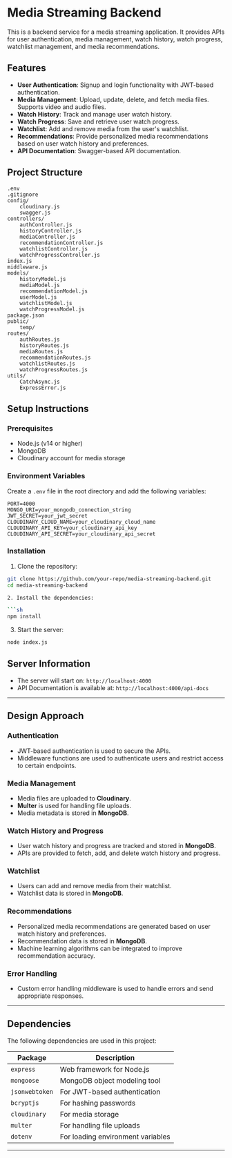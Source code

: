 # Media Streaming Backend

This is a backend service for a media streaming application. It provides APIs for user authentication, media management, watch history, watch progress, watchlist management, and media recommendations.

## Features

- **User Authentication**: Signup and login functionality with JWT-based authentication.
- **Media Management**: Upload, update, delete, and fetch media files. Supports video and audio files.
- **Watch History**: Track and manage user watch history.
- **Watch Progress**: Save and retrieve user watch progress.
- **Watchlist**: Add and remove media from the user's watchlist.
- **Recommendations**: Provide personalized media recommendations based on user watch history and preferences.
- **API Documentation**: Swagger-based API documentation.

## Project Structure

```plaintext
.env
.gitignore
config/
    cloudinary.js
    swagger.js
controllers/
    authController.js
    historyController.js
    mediaController.js
    recommendationController.js
    watchlistController.js
    watchProgressController.js
index.js
middleware.js
models/
    historyModel.js
    mediaModel.js
    recommendationModel.js
    userModel.js
    watchlistModel.js
    watchProgressModel.js
package.json
public/
    temp/
routes/
    authRoutes.js
    historyRoutes.js
    mediaRoutes.js
    recommendationRoutes.js
    watchlistRoutes.js
    watchProgressRoutes.js
utils/
    CatchAsync.js
    ExpressError.js    
```


## Setup Instructions

### Prerequisites

- Node.js (v14 or higher)
- MongoDB
- Cloudinary account for media storage

### Environment Variables

Create a `.env` file in the root directory and add the following variables:

```plaintext
PORT=4000
MONGO_URI=your_mongodb_connection_string
JWT_SECRET=your_jwt_secret
CLOUDINARY_CLOUD_NAME=your_cloudinary_cloud_name
CLOUDINARY_API_KEY=your_cloudinary_api_key
CLOUDINARY_API_SECRET=your_cloudinary_api_secret
```


### Installation

1. Clone the repository:

```sh
git clone https://github.com/your-repo/media-streaming-backend.git
cd media-streaming-backend

2. Install the dependencies:

```sh
npm install
```

3. Start the server:

```sh
node index.js
```


## Server Information
- The server will start on: `http://localhost:4000`
- API Documentation is available at: `http://localhost:4000/api-docs`

---

## Design Approach

### Authentication
- JWT-based authentication is used to secure the APIs.
- Middleware functions are used to authenticate users and restrict access to certain endpoints.

### Media Management
- Media files are uploaded to **Cloudinary**.
- **Multer** is used for handling file uploads.
- Media metadata is stored in **MongoDB**.

### Watch History and Progress
- User watch history and progress are tracked and stored in **MongoDB**.
- APIs are provided to fetch, add, and delete watch history and progress.

### Watchlist
- Users can add and remove media from their watchlist.
- Watchlist data is stored in **MongoDB**.

### Recommendations
- Personalized media recommendations are generated based on user watch history and preferences.
- Recommendation data is stored in **MongoDB**.
- Machine learning algorithms can be integrated to improve recommendation accuracy.

### Error Handling
- Custom error handling middleware is used to handle errors and send appropriate responses.

---

## Dependencies
The following dependencies are used in this project:

| Package       | Description |
|--------------|-------------|
| `express`    | Web framework for Node.js |
| `mongoose`   | MongoDB object modeling tool |
| `jsonwebtoken` | For JWT-based authentication |
| `bcryptjs`   | For hashing passwords |
| `cloudinary` | For media storage |
| `multer`     | For handling file uploads |
| `dotenv`     | For loading environment variables |

---
